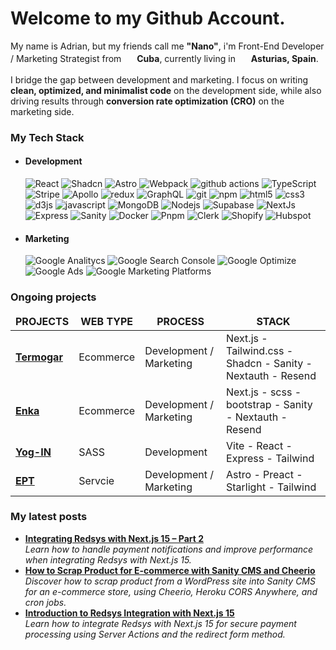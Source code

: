<h1>Welcome to my Github Account.</h1>


<p> My name is Adrian, but my friends call me <b>"Nano"</b>, i'm Front-End Developer / Marketing Strategist from <img src="https://cdn-icons-png.flaticon.com/128/206/206699.png" width="17"/> <b>Cuba</b>, currently living in <img src="https://cdn-icons-png.flaticon.com/128/206/206724.png" width="17"/> <b>Asturias, Spain</b>. <br/><br/> I bridge the gap between development and marketing. I focus on writing <b>clean, optimized, and minimalist code</b> on the development side, while also driving results through <b>conversion rate optimization (CRO)</b> on the marketing side. </p>

<h3>My Tech Stack</h3>

<ul>
  <li>
    <h4>Development</h4>
    <p>
  <img alt="React" src="https://img.shields.io/badge/-Shadcn-ffffff?style=flat-square&logo=shadcnui&logoColor=black" />
  <img alt="Shadcn" src="https://img.shields.io/badge/-React-45b8d8?style=flat-square&logo=react&logoColor=white" />
  <img alt="Astro" src="https://img.shields.io/badge/-Astro-43853d?style=flat-square&logo=astro&logoColor=white" />
  <img alt="Webpack" src="https://img.shields.io/badge/-Webpack-8DD6F9?style=flat-square&logo=webpack&logoColor=white" /> 
  <img alt="github actions" src="https://img.shields.io/badge/-Github_Actions-2088FF?style=flat-square&logo=github-actions&logoColor=white" />
  <img alt="TypeScript" src="https://img.shields.io/badge/-TypeScript-007ACC?style=flat-square&logo=typescript&logoColor=white" />
  <img alt="Stripe" src="https://img.shields.io/badge/-Stripe-6058F7?style=flat-square&logo=stripe&logoColor=white" />
  <img alt="Apollo" src="https://img.shields.io/badge/-Apollo%20GraphQL-311C87?style=flat-square&logo=apollo-graphql&logoColor=white" />
  <img alt="redux" src="https://img.shields.io/badge/-Redux-764ABC?style=flat-square&logo=redux&logoColor=white" />
  <img alt="GraphQL" src="https://img.shields.io/badge/-GraphQL-E10098?style=flat-square&logo=graphql&logoColor=white" />
  <img alt="git" src="https://img.shields.io/badge/-Git-F05032?style=flat-square&logo=git&logoColor=white" />
  <img alt="npm" src="https://img.shields.io/badge/-NPM-CB3837?style=flat-square&logo=npm&logoColor=white" />
  <img alt="html5" src="https://img.shields.io/badge/-HTML5-E34F26?style=flat-square&logo=html5&logoColor=white" />
  <img alt="css3" src="https://img.shields.io/badge/-CSS3-E34F26?style=flat-square&logo=css3&logoColor=white" />
  <img alt="d3js" src="https://img.shields.io/badge/-D3.js-F9A03C?style=flat-square&logo=d3.js&logoColor=white" />
  <img alt="javascript" src="https://img.shields.io/badge/-Javascript-F7F603?style=flat-square&logo=javascript&logoColor=white" />
  <img alt="MongoDB" src="https://img.shields.io/badge/-MongoDB-13aa52?style=flat-square&logo=mongodb&logoColor=white" />
  <img alt="Nodejs" src="https://img.shields.io/badge/-Nodejs-43853d?style=flat-square&logo=Node.js&logoColor=white" />
  <img alt="Supabase" src="https://img.shields.io/badge/-Supabase-3ECF8E?style=flat-square&logo=supabase&logoColor=white" />
  <img alt="NextJs" src="https://img.shields.io/badge/-NextJs-000000?style=flat-square&logo=nextdotjs&logoColor=white" />
  <img alt="Express" src="https://img.shields.io/badge/-Express-000000?style=flat-square&logo=express&logoColor=white" />
  <img alt="Sanity" src="https://img.shields.io/badge/-Sanity-f36458?style=flat-square&logo=sanity&logoColor=white" />
  <img alt="Docker" src="https://img.shields.io/badge/-Docker-1d63ed?style=flat-square&logo=docker&logoColor=white" />
  <img alt="Pnpm" src="https://img.shields.io/badge/-pnpm-e6a700?style=flat-square&logo=pnpm&logoColor=white" />
  <img alt="Clerk" src="https://img.shields.io/badge/-Clerk-6C47FF?style=flat-square&logo=clerk&logoColor=white" />
  <img alt="Shopify" src="https://img.shields.io/badge/-Shopify/liquid-36F4A4?style=flat-square&logo=shopify&logoColor=white" />
  <img alt="Hubspot" src="https://img.shields.io/badge/Hubspot/Hubl-ff5c35?style=flat-square&logo=hubspot&logoColor=white" />
</p>
  </li>
  <li>
    <h4>Marketing</h4>
    <img alt="Google Analitycs" src="https://img.shields.io/badge/-Google Analitycs-EF7901?style=flat-square&logo=googleanalytics&logoColor=white" />
    <img alt="Google Search Console" src="https://img.shields.io/badge/-Google Search Console-4388ED?style=flat-square&logo=googlesearchconsole&logoColor=white" />
    <img alt="Google Optimize" src="https://img.shields.io/badge/-Google Optimize-BF86F0?style=flat-square&logo=googleoptimize&logoColor=white" />
    <img alt="Google Ads" src="https://img.shields.io/badge/-Google Ads-32A350?style=flat-square&logo=googleads&logoColor=white" />
    <img alt="Google Marketing Platforms" src="https://img.shields.io/badge/-Google Marketing Platform-E34033?style=flat-square&logo=googlemarketingplatform&logoColor=white" />
  </li>
</ul>

<h3>Ongoing projects</h3>
<table>
  <thead align="center">
    <tr border: none;>
      <td><b>PROJECTS</b></td>
      <td><b>WEB TYPE</b></td>
      <td><b>PROCESS</b></td>
      <td><b>STACK</b></td>
    </tr>
  </thead>
  <tbody>
    <tr>
      <td><a href="https://www.termogar.es"><b>Termogar</b></a></td>
      <td>Ecommerce</td>
      <td>Development / Marketing</td>
      <td>Next.js - Tailwind.css - Shadcn - Sanity - Nextauth - Resend</td>
    </tr>
	    <tr>
      <td><a href="https://enkaesteticapro.com/"><b>Enka</b></a></td>
      <td>Ecommerce</td>
      <td>Development / Marketing </td>
      <td>Next.js - scss - bootstrap - Sanity - Nextauth - Resend</td>
    </tr>
	      <tr>
      <td><a href="https://www.yog-in.es"><b>Yog-IN</b></a></td>
      <td>SASS</td>
      <td>Development </td>
      <td>Vite - React - Express - Tailwind</td>
    </tr>
	        <tr>
      <td><a href="https://explorersphototours.com/"><b>EPT</b></a></td>
      <td>Servcie</td>
      <td>Development / Marketing </td>
      <td>Astro - Preact - Starlight - Tailwind</td>
    </tr>
  </tbody>
</table>

<h3>My latest posts</h3>
<ul>
  <li><a href="https://www.adrian-alvarez.dev/en/blog/redsys-implementation-on-nextjs-15-part-2"><b>Integrating Redsys with Next.js 15 – Part 2</b></a><br/><i>Learn how to handle payment notifications and improve performance when integrating Redsys with Next.js 15.</i></li>
  <li><a href="https://www.adrian-alvarez.dev/en/blog/automate-product-imports-ecommerce-sanity-cheerio"><b>How to Scrap Product for E-commerce with Sanity CMS and Cheerio</b></a><br/><i>Discover how to scrap product from a WordPress site into Sanity CMS for an e-commerce store, using Cheerio, Heroku CORS Anywhere, and cron jobs.</i></li>
  <li><a href="https://www.adrian-alvarez.dev/en/blog/redsys-implementation-on-nextjs-15"><b>Introduction to Redsys Integration with Next.js 15</b></a><br/><i>Learn how to integrate Redsys with Next.js 15 for secure payment processing using Server Actions and the redirect form method.</i></li>
</ul>
